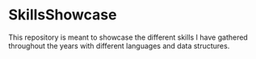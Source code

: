 # SkillsShowcase
This repository is meant to showcase the different skills I have gathered throughout the years with different languages and data structures.
